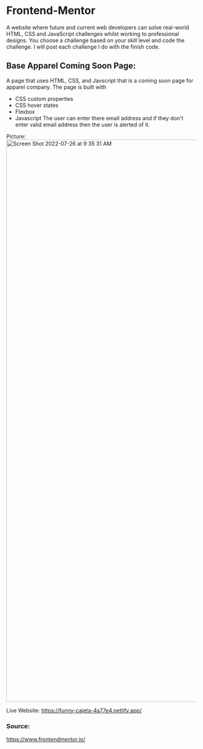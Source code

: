 # Frontend-Mentor

A website where future and current web developers can solve real-world HTML, CSS and JavaScript challenges whilst working to professional designs.
You choose a challenge based on your skill level and code the challenge. I will post each challenge I do with the finish code.

## Base Apparel Coming Soon Page:
A page that uses HTML, CSS, and Javscript that is a coming soon page for apparel company. The page is built with 
- CSS custom properties
- CSS hover states
- Flexbox
- Javascript
The user can enter there email address and if they don't enter valid email address then the user is alerted of it.

Picture: 
<img width="1481" alt="Screen Shot 2022-07-26 at 9 35 31 AM" src="https://user-images.githubusercontent.com/56359938/181019201-ec1c4cd2-2a64-4619-bf19-4f7d369d0408.png">

Live Website: 
https://funny-cajeta-4a77e4.netlify.app/

### Source:
https://www.frontendmentor.io/







